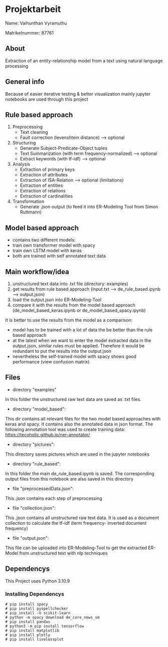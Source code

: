 # Projektarbeit
Name: Vaihunthan Vyramuthu

Matrikelnummer: 87761

## About

Extraction of an entity-relationship model from a text using natural language processing

## General info

Because of easier iterative testing & better visualization mainly jupyter notebooks are used through this project 

## Rule based approach

1. Preprocessing
    - Text cleaning
    - Fault correction (levenshtein distance) --> optional
2. Structuring
    - Generate Subject-Predicate-Object tuples
    - Text Summarization (with term frequency-normalized) --> optional
    - Extract keywords (with tf-idf) --> optional
3. Analysis
    - Extraction of primary keys
    - Extraction of attributes
    - Extraction of ISA-Relation --> optional (limitations)
    - Extraction of entities
    - Extraction of relations
    - Extraction of cardinalities
4. Transformation
    - Generate .json output (to feed it into ER-Modeling Tool from Simon Ruttmann)

## Model based approach

- contains two different models:
- train own transformer model with spacy
- train own LSTM model with keras
- both are trained with self annotated text data

## Main workflow/idea

1. unstructured text data into .txt file (directory: examples)
2. get results from rule based approach (input.txt --> de_rule_based.ipynb --> output.json)
3. load the output.json into ER-Modeling-Tool
4. compare it with the results from the model based approach (de_model_based_keras.ipynb or de_model_based_spacy.ipynb)


It is better to use the results from the model as a comparison:
- model has to be trained with a lot of data the be better than the rule based approach
- at the latest when we want to enter the model extracted data in the output.json, similar rules must be applied. Therefore it would be redundant to put the results into the output.json
- nevertheless the self-trained model with spacy shows good performance (view confusion matrix)

## Files

- directory "examples"

In this folder the unstructured raw text data are saved as .txt files.

- directory "model_based":

This dir contains all relevant files for the two model based approaches with keras and spacy. It contains also the annotated data in json format. The following annotation tool was used to create training data: https://tecoholic.github.io/ner-annotator/  

- directory "pictures":

This directory saves pictures which are used in the jupyter notebooks

- directory "rule_based":

In this folder the main de_rule_based.ipynb is saved. The corresponding output files from this notebook are also saved in this directory

- file "preprocessedData.json":

This .json contains each step of preprocessing 

- file "collection.json":

This .json contains all unstructured raw text data. It is used as a document collection to calculate the tf-idf (term frequency- inverted document frequency)

- file "output.json":

This file can be uploaded into ER-Modeling-Tool to get the extracted ER-Model from unstructured text with nlp techniques

## Dependencys

This Project uses Python 3.10.9

### Installing Dependencys

```
# pip install spacy
# pip install pyspellchecker
# pip install -U scikit-learn
# python -m spacy download de_core_news_sm
# pip install pandas
# python3 -m pip install tensorflow
# pip install matplotlib
# pip install plotly
# pip install livelossplot
```


